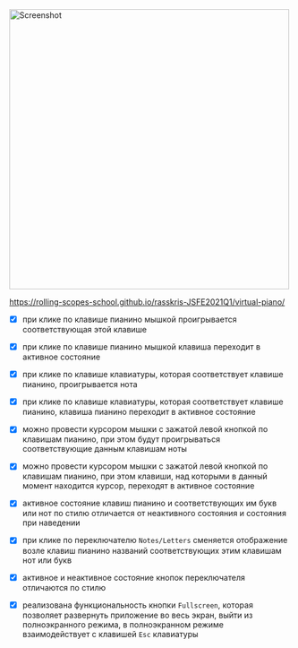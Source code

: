 <img width="500" alt="Screenshot" src="https://user-images.githubusercontent.com/62946911/111798764-6f36a680-88db-11eb-887d-1fd2be1aa79b.png">

https://rolling-scopes-school.github.io/rasskris-JSFE2021Q1/virtual-piano/

- [x]  при клике по клавише пианино мышкой проигрывается соответствующая этой клавише 

- [x]  при клике по клавише пианино мышкой клавиша переходит в активное состояние

- [x]  при клике по клавише клавиатуры, которая соответствует клавише пианино, проигрывается нота

- [x]  при клике по клавише клавиатуры, которая соответствует клавише пианино, клавиша пианино переходит в активное состояние

- [x]  можно провести курсором мышки с зажатой левой кнопкой по клавишам пианино, при этом будут проигрываться соответствующие данным клавишам ноты

- [x]  можно провести курсором мышки с зажатой левой кнопкой по клавишам пианино, при этом клавиши, над которыми в данный момент находится курсор, переходят в активное состояние

- [x]  активное состояние клавиш пианино и соответствующих им букв или нот по стилю отличается от неактивного состояния и состояния при наведении

- [x]  при клике по переключателю `Notes/Letters` сменяется отображение возле клавиш пианино названий соответствующих этим клавишам нот или букв

- [x]  активное и неактивное состояние кнопок переключателя отличаются по стилю

- [x] реализована функциональность кнопки `Fullscreen`, которая позволяет развернуть приложение во весь экран, выйти из полноэкранного режима, в полноэкранном режиме взаимодействует с клавишей `Esc` клавиатуры
